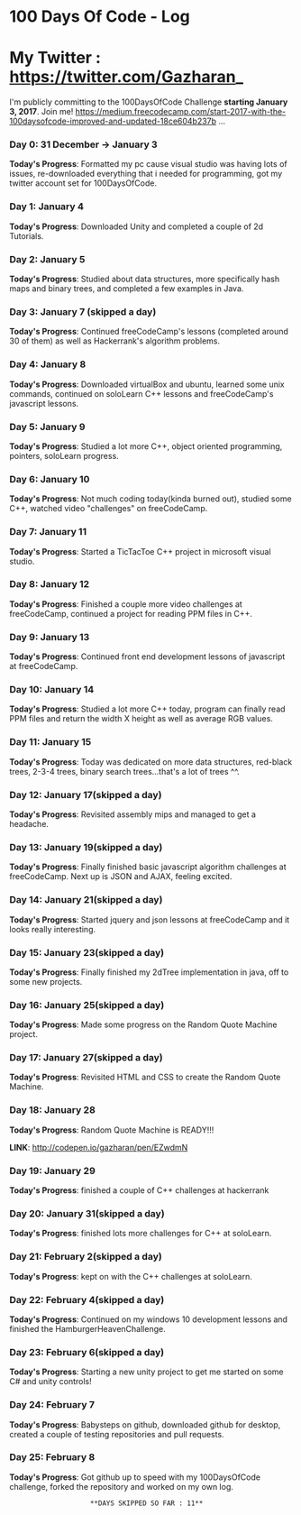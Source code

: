 # 100 Days Of Code - Log

# My Twitter : https://twitter.com/Gazharan_
 
I'm publicly committing to the 100DaysOfCode Challenge **starting January 3, 2017**. 
Join me! 
https://medium.freecodecamp.com/start-2017-with-the-100daysofcode-improved-and-updated-18ce604b237b … 


### Day 0: 31 December -> January 3

**Today's Progress**: Formatted my pc cause visual studio was having lots of issues,
					  re-downloaded everything that i needed for programming, 
					  got my twitter account set for 100DaysOfCode.

### Day 1: January 4

**Today's Progress**: Downloaded Unity and completed a couple of 2d Tutorials.

### Day 2: January 5

**Today's Progress**: Studied about data structures, more specifically hash maps 
					  and binary trees, and completed a few examples in Java.

### Day 3: January 7 (skipped a day)

**Today's Progress**: Continued freeCodeCamp's lessons (completed around 30 of them)
					  as well as Hackerrank's algorithm problems.
					  
### Day 4: January 8

**Today's Progress**: Downloaded virtualBox and ubuntu, learned some unix commands,
					  continued on soloLearn C++ lessons and freeCodeCamp's javascript 
					  lessons.
### Day 5: January 9

**Today's Progress**: Studied a lot more C++, object oriented programming,
					  pointers, soloLearn progress.

### Day 6: January 10

**Today's Progress**: Not much coding today(kinda burned out), studied some C++, watched
					  video "challenges" on freeCodeCamp.
					  
### Day 7: January 11

**Today's Progress**: Started a TicTacToe C++ project in microsoft visual studio.

### Day 8: January 12

**Today's Progress**: Finished a couple more video challenges at freeCodeCamp,
					  continued a project for reading PPM files in C++.

### Day 9: January 13

**Today's Progress**: Continued front end development lessons of javascript
					  at freeCodeCamp.

### Day 10: January 14

**Today's Progress**: Studied a lot more C++ today, program can finally read PPM
					  files and return the width X height as well as average RGB
					  values.
			
### Day 11: January 15

**Today's Progress**: Today was dedicated on more data structures, red-black trees,
					  2-3-4 trees, binary search trees...that's a lot of trees ^^.
					  
### Day 12: January 17(skipped a day)

**Today's Progress**: Revisited assembly mips and managed to get a headache.

### Day 13: January 19(skipped a day)

**Today's Progress**: Finally finished basic javascript algorithm challenges
                      at freeCodeCamp. Next up is JSON and AJAX, feeling excited.

### Day 14: January 21(skipped a day)

**Today's Progress**: Started jquery and json lessons at freeCodeCamp and it looks 
					  really interesting.

### Day 15: January 23(skipped a day)

**Today's Progress**: Finally finished my 2dTree implementation in java, off to
					  some new projects.
					  
### Day 16: January 25(skipped a day)

**Today's Progress**: Made some progress on the Random Quote Machine project.

### Day 17: January 27(skipped a day)

**Today's Progress**: Revisited HTML and CSS to create the Random Quote Machine.

### Day 18: January 28 

**Today's Progress**: Random Quote Machine is READY!!!

**LINK**: http://codepen.io/gazharan/pen/EZwdmN

### Day 19: January 29

**Today's Progress**: finished a couple of C++ challenges at hackerrank

### Day 20: January 31(skipped a day)

**Today's Progress**: finished lots more challenges for C++ at soloLearn.

### Day 21: February 2(skipped a day)

**Today's Progress**: kept on with the C++ challenges at soloLearn.

### Day 22: February 4(skipped a day)

**Today's Progress**: Continued on my windows 10 development lessons and finished
					  the HamburgerHeavenChallenge.
					  
### Day 23: February 6(skipped a day)

**Today's Progress**: Starting a new unity project to get me started on some C# and 
					  unity controls!
				
### Day 24: February 7

**Today's Progress**: Babysteps on github, downloaded github for desktop, created
					  a couple of testing repositories and pull requests.
					  
### Day 25: February 8

**Today's Progress**: Got github up to speed with my 100DaysOfCode challenge,
					  forked the repository and worked on my own log.
					  
						**DAYS SKIPPED SO FAR : 11**
